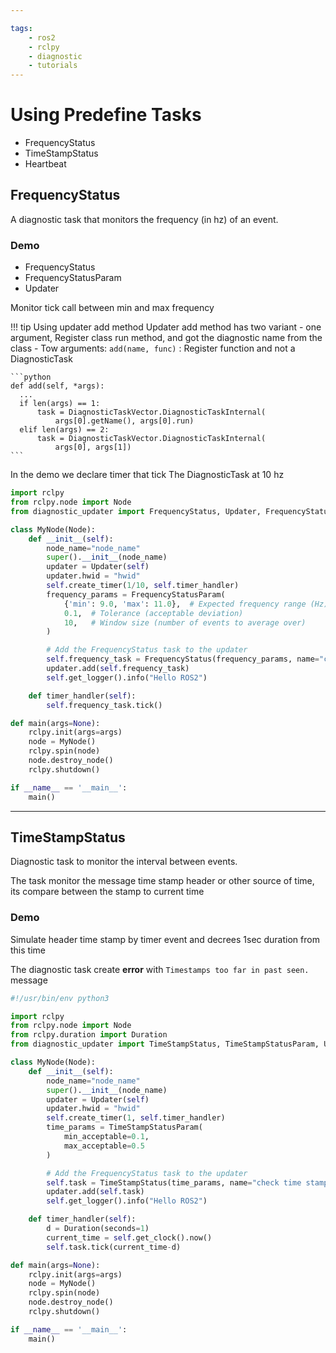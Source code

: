 ```yaml
---

tags:
    - ros2
    - rclpy
    - diagnostic
    - tutorials
---
```


# Using Predefine Tasks

- FrequencyStatus
- TimeStampStatus
- Heartbeat



## FrequencyStatus
A diagnostic task that monitors the frequency (in hz) of an event.


### Demo

- FrequencyStatus
- FrequencyStatusParam
- Updater

Monitor tick call between min and max frequency

!!! tip Using updater add method
    Updater add method has two variant
    - one argument, Register class run method, and got the diagnostic name from the class
    - Tow arguments: `add(name, func)` : Register function and not a DiagnosticTask
      
    ```python
    def add(self, *args):
      ...
      if len(args) == 1:
          task = DiagnosticTaskVector.DiagnosticTaskInternal(
              args[0].getName(), args[0].run)
      elif len(args) == 2:
          task = DiagnosticTaskVector.DiagnosticTaskInternal(
              args[0], args[1])
    ```


In the demo we declare timer that tick The DiagnosticTask at 10 hz

```python
import rclpy
from rclpy.node import Node
from diagnostic_updater import FrequencyStatus, Updater, FrequencyStatusParam

class MyNode(Node):
    def __init__(self):
        node_name="node_name"
        super().__init__(node_name)
        updater = Updater(self)
        updater.hwid = "hwid"
        self.create_timer(1/10, self.timer_handler)
        frequency_params = FrequencyStatusParam(
            {'min': 9.0, 'max': 11.0},  # Expected frequency range (Hz)
            0.1,  # Tolerance (acceptable deviation)
            10,   # Window size (number of events to average over)
        )

        # Add the FrequencyStatus task to the updater
        self.frequency_task = FrequencyStatus(frequency_params, name="check tick frequency")
        updater.add(self.frequency_task)
        self.get_logger().info("Hello ROS2")

    def timer_handler(self):
        self.frequency_task.tick()

def main(args=None):
    rclpy.init(args=args)
    node = MyNode()
    rclpy.spin(node)
    node.destroy_node()
    rclpy.shutdown()

if __name__ == '__main__':
    main()
```

---

## TimeStampStatus

Diagnostic task to monitor the interval between events.

The task monitor the message time stamp header or other source of time, its compare between the stamp to current time

### Demo
Simulate header time stamp by timer event and decrees 1sec duration from this time

The diagnostic task create **error** with `Timestamps too far in past seen.` message

```python
#!/usr/bin/env python3

import rclpy
from rclpy.node import Node
from rclpy.duration import Duration
from diagnostic_updater import TimeStampStatus, TimeStampStatusParam, Updater

class MyNode(Node):
    def __init__(self):
        node_name="node_name"
        super().__init__(node_name)
        updater = Updater(self)
        updater.hwid = "hwid"
        self.create_timer(1, self.timer_handler)
        time_params = TimeStampStatusParam(
            min_acceptable=0.1,
            max_acceptable=0.5
        )

        # Add the FrequencyStatus task to the updater
        self.task = TimeStampStatus(time_params, name="check time stamp")
        updater.add(self.task)
        self.get_logger().info("Hello ROS2")

    def timer_handler(self):
        d = Duration(seconds=1)
        current_time = self.get_clock().now()
        self.task.tick(current_time-d)

def main(args=None):
    rclpy.init(args=args)
    node = MyNode()
    rclpy.spin(node)
    node.destroy_node()
    rclpy.shutdown()

if __name__ == '__main__':
    main()
```